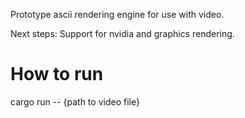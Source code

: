 Prototype ascii rendering engine for use with video.

Next steps:
Support for nvidia and graphics rendering.

# How to run
cargo run -- {path to video file}
